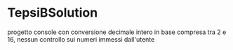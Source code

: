 # TepsiBSolution
progetto console con conversione decimale intero in base compresa tra 2 e 16,
nessun controllo sui numeri immessi dall'utente
